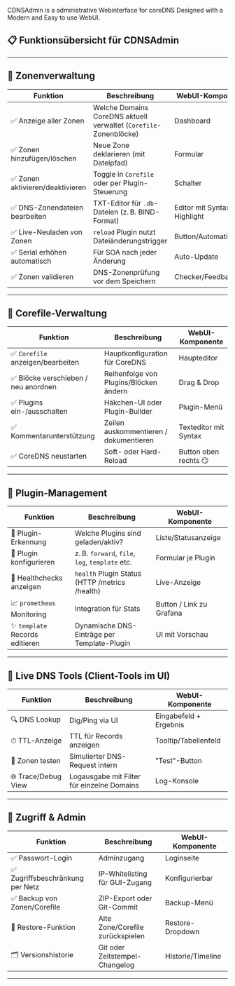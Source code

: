CDNSAdmin is a administrative Webinterface for coreDNS
Designed with a Modern and Easy to use WebUI.

## 📋 **Funktionsübersicht für CDNSAdmin**

---

## 🔧 **Zonenverwaltung**

| Funktion                        | Beschreibung                                                      | WebUI-Komponente            |
| ------------------------------- | ----------------------------------------------------------------- | --------------------------- |
| ✅ Anzeige aller Zonen           | Welche Domains CoreDNS aktuell verwaltet (`Corefile`-Zonenblöcke) | Dashboard                   |
| ✅ Zonen hinzufügen/löschen      | Neue Zone deklarieren (mit Dateipfad)                             | Formular                    |
| ✅ Zonen aktivieren/deaktivieren | Toggle in `Corefile` oder per Plugin-Steuerung                    | Schalter                    |
| ✅ DNS-Zonendateien bearbeiten   | TXT-Editor für `.db`-Dateien (z. B. BIND-Format)                  | Editor mit Syntax-Highlight |
| ✅ Live-Neuladen von Zonen       | `reload` Plugin nutzt Dateiänderungstrigger                       | Button/Automatik            |
| ✅ Serial erhöhen automatisch    | Für SOA nach jeder Änderung                                       | Auto-Update                 |
| ✅ Zonen validieren              | DNS-Zonenprüfung vor dem Speichern                                | Checker/Feedbackfeld        |

---

## 📁 **Corefile-Verwaltung**

| Funktion                            | Beschreibung                           | WebUI-Komponente      |
| ----------------------------------- | -------------------------------------- | --------------------- |
| ✅ `Corefile` anzeigen/bearbeiten    | Hauptkonfiguration für CoreDNS         | Haupteditor           |
| ✅ Blöcke verschieben / neu anordnen | Reihenfolge von Plugins/Blöcken ändern | Drag & Drop           |
| ✅ Plugins ein-/ausschalten          | Häkchen-UI oder Plugin-Builder         | Plugin-Menü           |
| ✅ Kommentarunterstützung            | Zeilen auskommentieren / dokumentieren | Texteditor mit Syntax |
| ✅ CoreDNS neustarten                | Soft- oder Hard-Reload                 | Button oben rechts 😏 |

---

## 🔌 **Plugin-Management**

| Funktion                       | Beschreibung                                    | WebUI-Komponente         |
| ------------------------------ | ----------------------------------------------- | ------------------------ |
| 🔎 Plugin-Erkennung            | Welche Plugins sind geladen/aktiv?              | Liste/Statusanzeige      |
| 🧩 Plugin konfigurieren        | z. B. `forward`, `file`, `log`, `template` etc. | Formular je Plugin       |
| 📡 Healthchecks anzeigen       | `health` Plugin Status (HTTP /metrics /health)  | Live-Anzeige             |
| 📈 `prometheus` Monitoring     | Integration für Stats                           | Button / Link zu Grafana |
| ✨ `template` Records editieren | Dynamische DNS-Einträge per Template-Plugin     | UI mit Vorschau          |

---

## 📡 **Live DNS Tools (Client-Tools im UI)**

| Funktion            | Beschreibung                               | WebUI-Komponente       |
| ------------------- | ------------------------------------------ | ---------------------- |
| 🔍 DNS Lookup       | Dig/Ping via UI                            | Eingabefeld + Ergebnis |
| ⏱ TTL-Anzeige       | TTL für Records anzeigen                   | Tooltip/Tabellenfeld   |
| 🧪 Zonen testen     | Simulierter DNS-Request intern             | "Test"-Button          |
| 🌐 Trace/Debug View | Logausgabe mit Filter für einzelne Domains | Log-Konsole            |

---

## 🔐 **Zugriff & Admin**

| Funktion                        | Beschreibung                     | WebUI-Komponente  |
| ------------------------------- | -------------------------------- | ----------------- |
| ✅ Passwort-Login                | Adminzugang                      | Loginseite        |
| ✅ Zugriffsbeschränkung per Netz | IP-Whitelisting für GUI-Zugang   | Konfigurierbar    |
| ✅ Backup von Zonen/Corefile     | ZIP-Export oder Git-Commit       | Backup-Menü       |
| 🔄 Restore-Funktion             | Alte Zone/Corefile zurückspielen | Restore-Dropdown  |
| 🗂 Versionshistorie             | Git oder Zeitstempel-Changelog   | Historie/Timeline |

---

